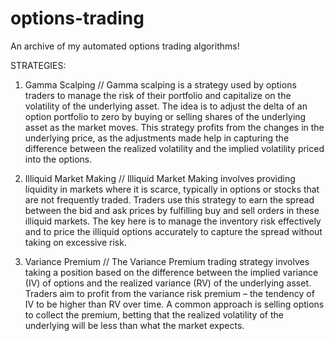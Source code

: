 # options-trading
An archive of my automated options trading algorithms!

STRATEGIES:
1. Gamma Scalping //
Gamma scalping is a strategy used by options traders to manage the risk of their portfolio and capitalize on the volatility of the underlying asset. The idea is to adjust the delta of an option portfolio to zero by buying or selling shares of the underlying asset as the market moves. This strategy profits from the changes in the underlying price, as the adjustments made help in capturing the difference between the realized volatility and the implied volatility priced into the options.
   
2. Illiquid Market Making //
Illiquid Market Making involves providing liquidity in markets where it is scarce, typically in options or stocks that are not frequently traded. Traders use this strategy to earn the spread between the bid and ask prices by fulfilling buy and sell orders in these illiquid markets. The key here is to manage the inventory risk effectively and to price the illiquid options accurately to capture the spread without taking on excessive risk.
   
3. Variance Premium //
The Variance Premium trading strategy involves taking a position based on the difference between the implied variance (IV) of     options and the realized variance (RV) of the underlying asset. Traders aim to profit from the variance risk premium – the         tendency of IV to be higher than RV over time. A common approach is selling options to collect the premium, betting that the       realized volatility of the underlying will be less than what the market expects.
